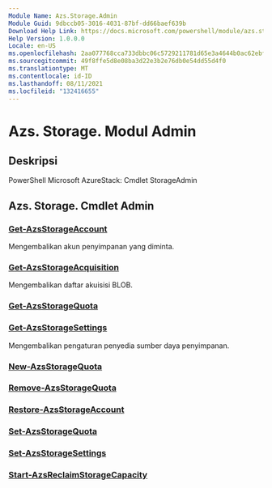 ```yaml
---
Module Name: Azs.Storage.Admin
Module Guid: 9dbccb05-3016-4031-87bf-dd66baef639b
Download Help Link: https://docs.microsoft.com/powershell/module/azs.storage.admin
Help Version: 1.0.0.0
Locale: en-US
ms.openlocfilehash: 2aa077768cca733dbbc06c5729211781d65e3a4644b0ac62ebf7f87988b06349
ms.sourcegitcommit: 49f8ffe5d8e08ba3d22e3b2e76db0e54dd55d4f0
ms.translationtype: MT
ms.contentlocale: id-ID
ms.lasthandoff: 08/11/2021
ms.locfileid: "132416655"
---
```

# Azs. Storage. Modul Admin
## Deskripsi
PowerShell Microsoft AzureStack: Cmdlet StorageAdmin

## Azs. Storage. Cmdlet Admin
### [Get-AzsStorageAccount](Get-AzsStorageAccount.md)
Mengembalikan akun penyimpanan yang diminta.

### [Get-AzsStorageAcquisition](Get-AzsStorageAcquisition.md)
Mengembalikan daftar akuisisi BLOB.

### [Get-AzsStorageQuota](Get-AzsStorageQuota.md)


### [Get-AzsStorageSettings](Get-AzsStorageSettings.md)
Mengembalikan pengaturan penyedia sumber daya penyimpanan.

### [New-AzsStorageQuota](New-AzsStorageQuota.md)


### [Remove-AzsStorageQuota](Remove-AzsStorageQuota.md)


### [Restore-AzsStorageAccount](Restore-AzsStorageAccount.md)


### [Set-AzsStorageQuota](Set-AzsStorageQuota.md)


### [Set-AzsStorageSettings](Set-AzsStorageSettings.md)


### [Start-AzsReclaimStorageCapacity](Start-AzsReclaimStorageCapacity.md)


